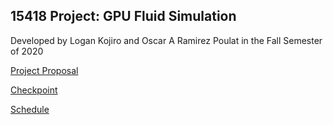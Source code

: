## 15418 Project: GPU Fluid Simulation

Developed by Logan Kojiro and Oscar A Ramirez Poulat in the Fall Semester of 2020

<a href="/proposal.md"> Project Proposal </a>

<a href="/checkpoint.md"> Checkpoint </a>

<a href="schedule.md"> Schedule </a>
